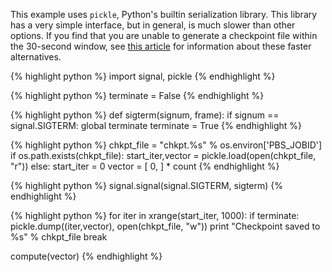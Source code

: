 
This example uses `pickle`, Python's builtin serialization library.  This library has a very
simple interface, but in general, is much slower than other options. If you find that
you are unable to generate a checkpoint file within the 30-second window, see 
[this article](http://www.benfrederickson.com/dont-pickle-your-data) for information
about these faster alternatives.

{% highlight python %}
import signal, pickle
{% endhighlight %}

{% highlight python %}
terminate = False
{% endhighlight %}

{% highlight python %}
def sigterm(signum, frame):
   if signum == signal.SIGTERM:
      global terminate
      terminate = True
{% endhighlight %}

{% highlight python %}
chkpt_file = "chkpt.%s" % os.environ['PBS_JOBID']
if os.path.exists(chkpt_file):
  start_iter,vector = pickle.load(open(chkpt_file, "r"))
else:
  start_iter = 0
  vector = [ 0, ] * count
{% endhighlight %}

{% highlight python %}
signal.signal(signal.SIGTERM, sigterm)
{% endhighlight %}

{% highlight python %}
for iter in xrange(start_iter, 1000):
  if terminate:
    pickle.dump((iter,vector), open(chkpt_file, "w"))
    print "Checkpoint saved to %s" % chkpt_file
    break

  compute(vector)
{% endhighlight %}
  

